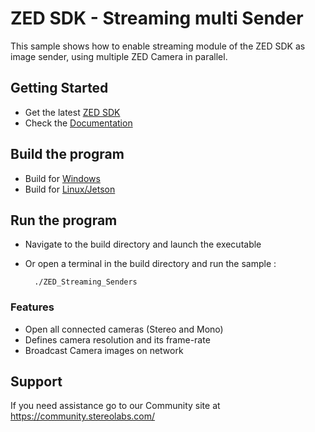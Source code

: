 # ZED SDK - Streaming multi Sender

This sample shows how to enable streaming module of the ZED SDK as image sender, using multiple ZED Camera in parallel.

## Getting Started
 - Get the latest [ZED SDK](https://www.stereolabs.com/developers/release/)
 - Check the [Documentation](https://www.stereolabs.com/docs/)

## Build the program
 - Build for [Windows](https://www.stereolabs.com/docs/app-development/cpp/windows/)
 - Build for [Linux/Jetson](https://www.stereolabs.com/docs/app-development/cpp/linux/)

## Run the program
- Navigate to the build directory and launch the executable
- Or open a terminal in the build directory and run the sample :

        ./ZED_Streaming_Senders

### Features
 - Open all connected cameras (Stereo and Mono)
 - Defines camera resolution and its frame-rate
 - Broadcast Camera images on network

## Support
If you need assistance go to our Community site at https://community.stereolabs.com/